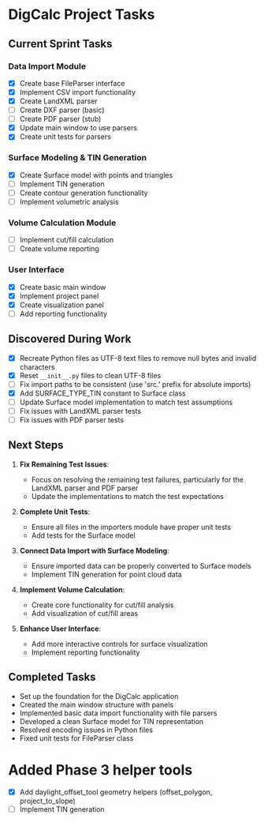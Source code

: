 # DigCalc Project Tasks

## Current Sprint Tasks

### Data Import Module
- [x] Create base FileParser interface
- [x] Implement CSV import functionality
- [x] Create LandXML parser
- [ ] Create DXF parser (basic)
- [ ] Create PDF parser (stub)
- [x] Update main window to use parsers
- [x] Create unit tests for parsers

### Surface Modeling & TIN Generation
- [x] Create Surface model with points and triangles
- [ ] Implement TIN generation
- [ ] Create contour generation functionality
- [ ] Implement volumetric analysis

### Volume Calculation Module
- [ ] Implement cut/fill calculation
- [ ] Create volume reporting

### User Interface
- [x] Create basic main window
- [x] Implement project panel
- [x] Create visualization panel
- [ ] Add reporting functionality

## Discovered During Work
- [x] Recreate Python files as UTF-8 text files to remove null bytes and invalid characters
- [x] Reset `__init__.py` files to clean UTF-8 files
- [ ] Fix import paths to be consistent (use 'src.' prefix for absolute imports)
- [x] Add SURFACE_TYPE_TIN constant to Surface class
- [ ] Update Surface model implementation to match test assumptions
- [ ] Fix issues with LandXML parser tests
- [ ] Fix issues with PDF parser tests

## Next Steps
1. **Fix Remaining Test Issues**:
   - Focus on resolving the remaining test failures, particularly for the LandXML parser and PDF parser
   - Update the implementations to match the test expectations

2. **Complete Unit Tests**:
   - Ensure all files in the importers module have proper unit tests
   - Add tests for the Surface model

3. **Connect Data Import with Surface Modeling**:
   - Ensure imported data can be properly converted to Surface models
   - Implement TIN generation for point cloud data

4. **Implement Volume Calculation**:
   - Create core functionality for cut/fill analysis
   - Add visualization of cut/fill areas

5. **Enhance User Interface**:
   - Add more interactive controls for surface visualization
   - Implement reporting functionality

## Completed Tasks
- Set up the foundation for the DigCalc application
- Created the main window structure with panels
- Implemented basic data import functionality with file parsers
- Developed a clean Surface model for TIN representation
- Resolved encoding issues in Python files
- Fixed unit tests for FileParser class

# Added Phase 3 helper tools
- [x] Add daylight_offset_tool geometry helpers (offset_polygon, project_to_slope)
- [ ] Implement TIN generation 